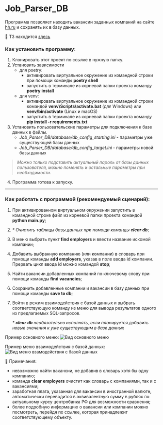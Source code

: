 # Job_Parser_DB

Программа позволяет находить вакансии заданных компаний на сайте [hh.ru](https://hh.ru/) и сохранять их в базу данных.

:page_facing_up: ТЗ находится [здесь](https://skyengpublic.notion.site/5-1006b67899fb4ce1bd97668c09352453)

### Как установить программу: 
1. Клонировать этот проект по ссылке в нужную папку.
2. Установить зависимости
    + для poetry:
        - активировать виртуальное окружение из командной строки при помощи команды **poetry shell**
        - запустить в терминале из корневой папки проекта команду **poetry install**
    + для venv:
        - активировать виртуальное окружение из командной строки командой **venv\Scripts\activate.bat** (для Windows) или **venv/bin/activate** (Linux и macOS)
        - запустить в терминале из корневой папки проекта команду **pip install -r requirements.txt**  
3. Установить пользовательские параметры для подключения к базе данных в файлы.
    + *Job_Parser_DB/database/db_config_starting.ini* - параметры уже существующей базы данных
    + *Job_Parser_DB/database/db_config_target.ini* - параметры новой базы данных
> *Можно только подставить актуальный пароль от базы данных пользователя, можно поменять и остальные параметры при необходимости.*
4. Программа готова к запуску.
___________________________________________

### Как работать с программой (рекомендуемый сценарий): 
1. При активированном виртуальном окружении запустить в командной строке файл из корневой папки проекта командой **python main.py**;
2. _* Очистить таблицы базы данных при помощи команды **clear db**_;
3. В меню выбрать пункт **find employers** и ввести название искомой компании;
4. Добавить выбранную компанию (или компании) в словарь при помощи команды **add employers**, указав в поле ввода id компании. Прервать цикл ввода id можно командой **stop**;
5. Найти вакансии добавленных компаний по ключевому слову при помощи команды **find vacancies**; 
6. Сохранить добавленные компании и вакансии в базу данных при помощи команды **save to db**;
7. Войти в режим взаимодействия с базой данных и выбрать соответствующую команду из меню для вывода результатов одного из предлагаемых SQL-запросов.

   _* **clear db** необязательно исполнять, если планируется добавить новые значения к уже существующим в базе данных_

Пример основного меню:
![Вид основного меню](http://joxi.ru/krDZkQyCd5JVV2.jpg)

Пример меню взаимодействия с базой данных:
![Вид меню взамодействия с базой данных](http://joxi.ru/a2XdYNPTpLDO02.jpg)

:pushpin: Примечания:
* невозможно найти вакансии, не добавив в словарь хотя бы одну компанию;
* команда **clear employers** очистит как словарь с компаниями, так и с вакансиями;
* заработная плата, указанная для вакансии в иностранной валюте, автоматически переводится в эквивалентную сумму в рублях по актуальному курсу центробанка РФ для возможности сравнения;
* более подробную информацию о вакансии или компании можно посмотреть, перейдя по ссылке, которая принадлежит соответствующему объекту.
